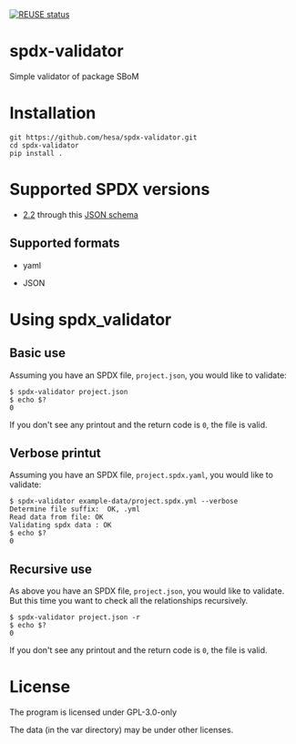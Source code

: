 <!--
SPDX-FileCopyrightText: 2020 Henrik Sandklef <hesa@sandklef.com>

SPDX-License-Identifier: GPL-3.0-or-later
-->

&nbsp;

[![REUSE status][1]][2]

[1]: https://api.reuse.software/badge/github.com/hesa/spdx-validator
[2]: https://api.reuse.software/info/github.com/hesa/spdx-validator

# spdx-validator

Simple validator of package SBoM

# Installation

```
git https://github.com/hesa/spdx-validator.git
cd spdx-validator
pip install .
```

# Supported SPDX versions

* [2.2](https://spdx.github.io/spdx-spec/) through this [JSON schema](https://github.com/spdx/spdx-spec/blob/development/v2.2.1/schemas/spdx-schema.json)

## Supported formats

* yaml

* JSON

# Using spdx_validator

## Basic use

Assuming you have an SPDX file, `project.json`, you would like to validate:

```
$ spdx-validator project.json
$ echo $?
0
```

If you don't see any printout and the return code is `0`, the file is valid.

## Verbose printut

Assuming you have an SPDX file, `project.spdx.yaml`, you would like to validate:

```
$ spdx-validator example-data/project.spdx.yml --verbose
Determine file suffix:  OK, .yml
Read data from file: OK
Validating spdx data : OK
$ echo $?
0
```

## Recursive use

As above you have an SPDX file, `project.json`, you would like to
validate. But this time you want to check all the relationships
recursively.

```
$ spdx-validator project.json -r
$ echo $?
0
```

If you don't see any printout and the return code is `0`, the file is valid.

# License

The program is licensed under GPL-3.0-only

The data (in the var directory) may be under other licenses.
